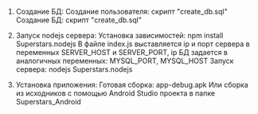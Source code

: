 1) Создание БД:
	Создание пользователя: скрипт "create_db.sql"
	Создание БД: скрипт "create_db.sql"

2) Запуск nodejs сервера:
	Установка зависимостей: npm install Superstars.nodejs
	В файле index.js выставляется ip и порт сервера в переменных SERVER_HOST и SERVER_PORT, 
ip БД задается в аналогичных переменных: MYSQL_PORT, MYSQL_HOST
	Запуск сервера: nodejs Superstars.nodejs

3) Установка приложения:
	Готовая сборка: app-debug.apk
	Или сборка из исходников с помощью Android Studio проекта в папке Superstars_Android
